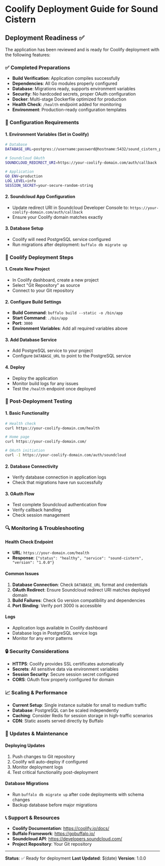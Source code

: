 # Coolify Deployment Guide for Sound Cistern

## Deployment Readiness ✅

The application has been reviewed and is ready for Coolify deployment with the following features:

### ✅ **Completed Preparations**
- **Build Verification**: Application compiles successfully
- **Dependencies**: All Go modules properly configured
- **Database**: Migrations ready, supports environment variables
- **Security**: No hardcoded secrets, proper OAuth configuration
- **Docker**: Multi-stage Dockerfile optimized for production
- **Health Check**: `/health` endpoint added for monitoring
- **Environment**: Production-ready configuration templates

### 🔧 **Configuration Requirements**

#### 1. **Environment Variables** (Set in Coolify)
```bash
# Database
DATABASE_URL=postgres://username:password@hostname:5432/sound_cistern_production?sslmode=require

# Soundcloud OAuth
SOUNDCLOUD_REDIRECT_URI=https://your-coolify-domain.com/auth/callback

# Application
GO_ENV=production
LOG_LEVEL=info
SESSION_SECRET=your-secure-random-string
```

#### 2. **Soundcloud App Configuration**
- Update redirect URI in Soundcloud Developer Console to: `https://your-coolify-domain.com/auth/callback`
- Ensure your Coolify domain matches exactly

#### 3. **Database Setup**
- Coolify will need PostgreSQL service configured
- Run migrations after deployment: `buffalo db migrate up`

### 🚀 **Coolify Deployment Steps**

#### 1. **Create New Project**
- In Coolify dashboard, create a new project
- Select "Git Repository" as source
- Connect to your Git repository

#### 2. **Configure Build Settings**
- **Build Command**: `buffalo build --static -o /bin/app`
- **Start Command**: `./bin/app`
- **Port**: `3000`
- **Environment Variables**: Add all required variables above

#### 3. **Add Database Service**
- Add PostgreSQL service to your project
- Configure `DATABASE_URL` to point to the PostgreSQL service

#### 4. **Deploy**
- Deploy the application
- Monitor build logs for any issues
- Test the `/health` endpoint once deployed

### 🧪 **Post-Deployment Testing**

#### 1. **Basic Functionality**
```bash
# Health check
curl https://your-coolify-domain.com/health

# Home page
curl https://your-coolify-domain.com/

# OAuth initiation
curl -I https://your-coolify-domain.com/auth/soundcloud
```

#### 2. **Database Connectivity**
- Verify database connection in application logs
- Check that migrations have run successfully

#### 3. **OAuth Flow**
- Test complete Soundcloud authentication flow
- Verify callback handling
- Check session management

### 🔍 **Monitoring & Troubleshooting**

#### Health Check Endpoint
- **URL**: `https://your-domain.com/health`
- **Response**: `{"status": "healthy", "service": "sound-cistern", "version": "1.0.0"}`

#### Common Issues
1. **Database Connection**: Check `DATABASE_URL` format and credentials
2. **OAuth Redirect**: Ensure Soundcloud redirect URI matches deployed domain
3. **Build Failures**: Check Go version compatibility and dependencies
4. **Port Binding**: Verify port 3000 is accessible

#### Logs
- Application logs available in Coolify dashboard
- Database logs in PostgreSQL service logs
- Monitor for any error patterns

### 🔒 **Security Considerations**

- **HTTPS**: Coolify provides SSL certificates automatically
- **Secrets**: All sensitive data via environment variables
- **Session Security**: Secure session secret configured
- **CORS**: OAuth flow properly configured for domain

### 📈 **Scaling & Performance**

- **Current Setup**: Single instance suitable for small to medium traffic
- **Database**: PostgreSQL can be scaled independently
- **Caching**: Consider Redis for session storage in high-traffic scenarios
- **CDN**: Static assets served directly by Buffalo

### 🔄 **Updates & Maintenance**

#### Deploying Updates
1. Push changes to Git repository
2. Coolify will auto-deploy if configured
3. Monitor deployment logs
4. Test critical functionality post-deployment

#### Database Migrations
- Run `buffalo db migrate up` after code deployments with schema changes
- Backup database before major migrations

### 📞 **Support & Resources**

- **Coolify Documentation**: https://coolify.io/docs/
- **Buffalo Framework**: https://gobuffalo.io/
- **Soundcloud API**: https://developers.soundcloud.com/
- **Project Repository**: Your Git repository

---

**Status**: ✅ Ready for deployment
**Last Updated**: $(date)
**Version**: 1.0.0